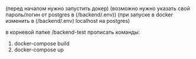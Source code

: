 (перед началом нужно запустить докер)
(возможно нужно указать свой пароль/логин от postgres в (/backend/.env))
(при запуске в docker изменить в (/backend/.env) localhost на postgres)

в корневой папке /backend-test прописать команды:

 1. docker-compose build
 2. docker-compose up
